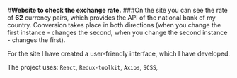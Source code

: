 #**Website to check the exchange rate.**
###On the site you can see the rate of **62** currency pairs, which provides the API of the national bank of my country.
Conversion takes place in both directions (when you change the first instance - changes the second, when you change the second instance - changes the first).

For the site I have created a user-friendly interface, which I have developed.

The project uses: `React`, `Redux-toolkit`, `Axios`, `SCSS`,